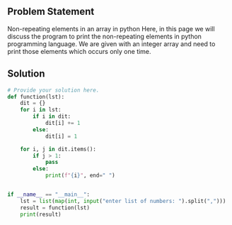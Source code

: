 ## Problem Statement 

Non-repeating elements in an array in python
Here, in this page we will discuss the program to print the non-repeating elements in python programming language. We are given with an integer array and need to print those elements which occurs only one time.
## Solution

```python
# Provide your solution here.
def function(lst):
    dit = {}
    for i in lst:
        if i in dit:
            dit[i] += 1
        else:
            dit[i] = 1

    for i, j in dit.items():
        if j > 1:
            pass
        else:
            print(f"{i}", end=" ")


if __name__ == "__main__":
    lst = list(map(int, input("enter list of numbers: ").split(",")))
    result = function(lst)
    print(result)


